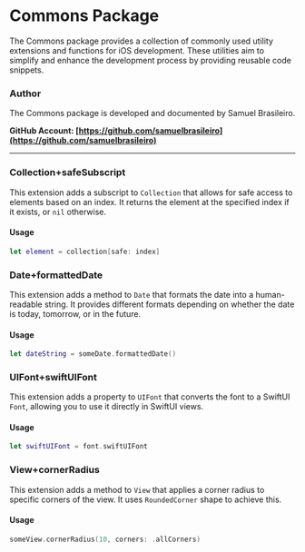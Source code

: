 # Commons Package

The Commons package provides a collection of commonly used utility extensions and functions for iOS development. These utilities aim to simplify and enhance the development process by providing reusable code snippets.

### Author

The Commons package is developed and documented by Samuel Brasileiro.

**GitHub Account: [https://github.com/samuelbrasileiro](https://github.com/samuelbrasileiro)**

---

### Collection+safeSubscript

This extension adds a subscript to `Collection` that allows for safe access to elements based on an index. It returns the element at the specified index if it exists, or `nil` otherwise.

#### Usage

```swift
let element = collection[safe: index]
```

### Date+formattedDate

This extension adds a method to `Date` that formats the date into a human-readable string. It provides different formats depending on whether the date is today, tomorrow, or in the future.

#### Usage

```swift
let dateString = someDate.formattedDate()
```

### UIFont+swiftUIFont

This extension adds a property to `UIFont` that converts the font to a SwiftUI `Font`, allowing you to use it directly in SwiftUI views.

#### Usage

```swift
let swiftUIFont = font.swiftUIFont
```

### View+cornerRadius

This extension adds a method to `View` that applies a corner radius to specific corners of the view. It uses `RoundedCorner` shape to achieve this.

#### Usage

```swift
someView.cornerRadius(10, corners: .allCorners)
```